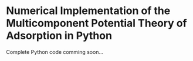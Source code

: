# Numerical Implementation of the Multicomponent Potential Theory of Adsorption in Python

Complete Python code comming soon...
